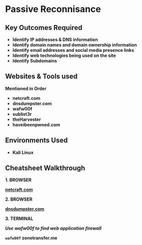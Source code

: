 <h1>Passive Reconnisance</h1>


<h2>Key Outcomes Required</h2>

- <b>Identify IP addresses & DNS information</b>
- <b>Identify domain names and domain ownership information</b>
- <b>Identify email addresses and social media presence links</b>
- <b>Identify web technologies being used on the site</b>
- <b>Identify Subdomains</b>
  

<h2>Websites & Tools used</h2>
<b>Mentioned in Order</b>

- <b>netcraft.com</b> 
- <b>dnsdumpster.com</b>
- <b>wafw00f</b>
- <b>sublist3r</b>
- <b>theHarvester</b>
- <b>haveibeenpwned.com</b>

<h2>Environments Used </h2>

- <b>Kali Linux</b> 

<h2>Cheatsheet Walkthrough</h2>

<b>1. BROWSER</b>

<b>[netcraft.com](netcraft.com)</b>

<b>2. BROWSER</b>

<b>[dnsdumpster.com](dnsdumpster.com)</b>

<b>3. TERMINAL</b>

<b>***Use wafw00f to find web application firewall***</b>

<b>`wafw00f` zonetransfer.me</b>
<b></b>
<b></b>
<b></b>
<b></b>
<b></b>
<b></b>
<b></b>
<b></b>




<!--
 ```diff
- text in red
+ text in green
! text in orange
# text in gray
@@ text in purple (and bold)@@
```
--!>
